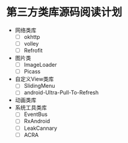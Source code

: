 # 第三方类库源码阅读计划

+ 网络类库
	+ [ ] okhttp
	+ [ ] volley
	+ [ ] Refrofit 
+ 图片类
	+ [ ] ImageLoader  
	+ [ ] Picass
+ 自定义View类库
	+ [ ] SlidingMenu
	+ [ ] android-Ultra-Pull-To-Refresh
+ 动画类库	   
+ 系统工具类库
	+ [ ] EventBus
	+ [ ] RxAndroid 
	+ [ ] LeakCannary
	+ [ ] ACRA
